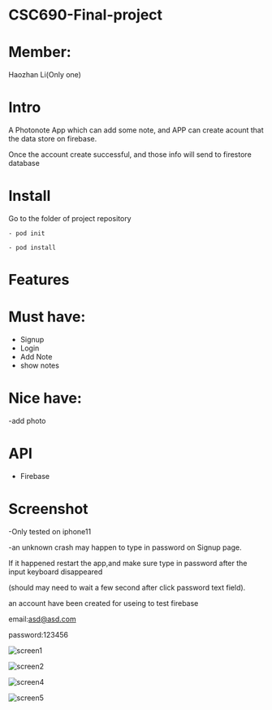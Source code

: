 # CSC690-Final-project

# Member:
Haozhan Li(Only one)

# Intro
A Photonote App which can add some note, and APP can create acount that the data store on firebase.

Once the account create successful, and those info will send to firestore database

# Install  

Go to the folder of project repository

  `- pod init`

  `- pod install`

# Features

# Must have:
- Signup
- Login
- Add Note
- show notes

# Nice have:
-add photo



# API
- Firebase

# Screenshot

-Only tested on iphone11

-an unknown crash may happen to type in password on Signup page.

If it happened restart the app,and make sure type in password after the input keyboard disappeared

(should may need to wait a few second after click password text field).

an account have been created for useing to test firebase

email:asd@asd.com

password:123456

![screen1](screenshot/screen1.png)

![screen2](screenshot/screen2.png)

![screen4](screenshot/screen4.png)

![screen5](screenshot/screen5.png)











